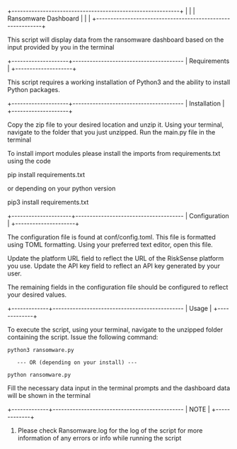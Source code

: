 +-----------------------------------------------------------+
|                                                           |
|                  Ransomware Dashboard                    |
|                                                           |
+-----------------------------------------------------------+

This script will display data from the ransomware 
dashboard based on the input provided by you in the terminal


+--------------------+---------------------------------------
|    Requirements    |
+--------------------+

This script requires a working installation of Python3 and the
ability to install Python packages.



+--------------------+---------------------------------------
|    Installation    |
+--------------------+

Copy the zip file to your desired location and unzip it.
Using your terminal, navigate to the folder that you just
unzipped. Run the main.py file in the terminal

To install import modules please install the imports from
requirements.txt using the code

pip install requirements.txt
 
or depending on your python version

pip3 install requirements.txt


+---------------------+--------------------------------------
|    Configuration    |
+---------------------+

The configuration file is found at conf/config.toml. This
file is formatted using TOML formatting. Using your preferred
text editor, open this file.


Update the platform URL field to reflect the URL of the
RiskSense platform you use. Update the API key field to
reflect an API key generated by your user.

The remaining fields in the configuration file should be
configured to reflect your desired values.



+-------------+----------------------------------------------
|    Usage    |
+-------------+

To execute the script, using your terminal, navigate to the
unzipped folder containing the script. Issue the following
command:

    python3 ransomware.py

       --- OR (depending on your install) ---

    python ransomware.py
Fill the necessary data input in the terminal prompts and the
dashboard data will be shown in the terminal

+-------------+----------------------------------------------
|    NOTE    |
+-------------+

1. Please check Ransomware.log for the log of the script for 
   more information of any errors or info while running the script
